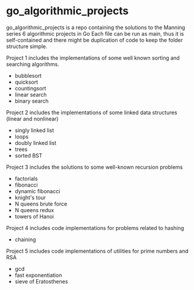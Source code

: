 # go_algorithmic_projects
go_algorithmic_projects is a repo containing the solutions to the Manning series 6 algorithmic projects in Go
Each file can be run as main, thus it is self-contained and there might be duplication of code to keep the folder structure simple.

Project 1 includes the implementations of some well known sorting and searching algorithms.
- bubblesort
- quicksort
- countingsort
- linear search
- binary search

Project 2 includes the implementations of some linked data structures (linear and nonlinear)
- singly linked list
- loops
- doubly linked list
- trees
- sorted BST

Project 3 includes the solutions to some well-known recursion problems
- factorials
- fibonacci
- dynamic fibonacci
- knight's tour
- N queens brute force
- N queens redux
- towers of Hanoi

Project 4 includes code implementations for problems related to hashing
- chaining

Project 5 includes code implementations of utilities for prime numbers and RSA
- gcd
- fast exponentiation
- sieve of Eratosthenes